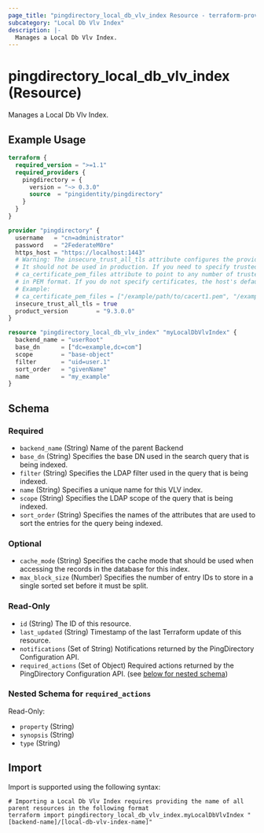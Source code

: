 ```yaml
---
page_title: "pingdirectory_local_db_vlv_index Resource - terraform-provider-pingdirectory"
subcategory: "Local Db Vlv Index"
description: |-
  Manages a Local Db Vlv Index.
---
```


# pingdirectory_local_db_vlv_index (Resource)

Manages a Local Db Vlv Index.

## Example Usage

```terraform
terraform {
  required_version = ">=1.1"
  required_providers {
    pingdirectory = {
      version = "~> 0.3.0"
      source  = "pingidentity/pingdirectory"
    }
  }
}

provider "pingdirectory" {
  username   = "cn=administrator"
  password   = "2FederateM0re"
  https_host = "https://localhost:1443"
  # Warning: The insecure_trust_all_tls attribute configures the provider to trust any certificate presented by the PingDirectory server.
  # It should not be used in production. If you need to specify trusted CA certificates, use the
  # ca_certificate_pem_files attribute to point to any number of trusted CA certificate files
  # in PEM format. If you do not specify certificates, the host's default root CA set will be used.
  # Example:
  # ca_certificate_pem_files = ["/example/path/to/cacert1.pem", "/example/path/to/cacert2.pem"]
  insecure_trust_all_tls = true
  product_version        = "9.3.0.0"
}

resource "pingdirectory_local_db_vlv_index" "myLocalDbVlvIndex" {
  backend_name = "userRoot"
  base_dn      = ["dc=example,dc=com"]
  scope        = "base-object"
  filter       = "uid=user.1"
  sort_order   = "givenName"
  name         = "my_example"
}
```

<!-- schema generated by tfplugindocs -->
## Schema

### Required

- `backend_name` (String) Name of the parent Backend
- `base_dn` (String) Specifies the base DN used in the search query that is being indexed.
- `filter` (String) Specifies the LDAP filter used in the query that is being indexed.
- `name` (String) Specifies a unique name for this VLV index.
- `scope` (String) Specifies the LDAP scope of the query that is being indexed.
- `sort_order` (String) Specifies the names of the attributes that are used to sort the entries for the query being indexed.

### Optional

- `cache_mode` (String) Specifies the cache mode that should be used when accessing the records in the database for this index.
- `max_block_size` (Number) Specifies the number of entry IDs to store in a single sorted set before it must be split.

### Read-Only

- `id` (String) The ID of this resource.
- `last_updated` (String) Timestamp of the last Terraform update of this resource.
- `notifications` (Set of String) Notifications returned by the PingDirectory Configuration API.
- `required_actions` (Set of Object) Required actions returned by the PingDirectory Configuration API. (see [below for nested schema](#nestedatt--required_actions))

<a id="nestedatt--required_actions"></a>
### Nested Schema for `required_actions`

Read-Only:

- `property` (String)
- `synopsis` (String)
- `type` (String)

## Import

Import is supported using the following syntax:

```shell
# Importing a Local Db Vlv Index requires providing the name of all parent resources in the following format
terraform import pingdirectory_local_db_vlv_index.myLocalDbVlvIndex "[backend-name]/[local-db-vlv-index-name]"
```


